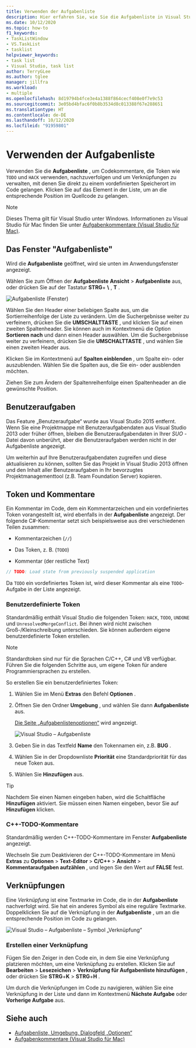```yaml
---
title: Verwenden der Aufgabenliste
description: Hier erfahren Sie, wie Sie die Aufgabenliste in Visual Studio verwenden können, um Codekommentare effizienter nachverfolgen und verwenden zu können.
ms.date: 10/12/2020
ms.topic: how-to
f1_keywords:
- TaskListWindow
- VS.TaskList
- tasklist
helpviewer_keywords:
- task list
- Visual Studio, task list
author: TerryGLee
ms.author: tglee
manager: jillfra
ms.workload:
- multiple
ms.openlocfilehash: 8d19794b4fce3e4a1388f864cecf408e0f7e9c53
ms.sourcegitcommit: 3e05bd4bfac6f0b8b3534d8c013388f67e288651
ms.translationtype: HT
ms.contentlocale: de-DE
ms.lasthandoff: 10/12/2020
ms.locfileid: "91959801"
---
```

# <a name="use-the-task-list"></a>Verwenden der Aufgabenliste

Verwenden Sie die **Aufgabenliste** , um Codekommentare, die Token wie `TODO` und `HACK` verwenden, nachzuverfolgen und um Verknüpfungen zu verwalten, mit denen Sie direkt zu einem vordefinierten Speicherort im Code gelangen. Klicken Sie auf das Element in der Liste, um an die entsprechende Position im Quellcode zu gelangen.

> [!NOTE]
> Dieses Thema gilt für Visual Studio unter Windows. Informationen zu Visual Studio für Mac finden Sie unter [Aufgabenkommentare (Visual Studio für Mac)](/visualstudio/mac/task-comments).

## <a name="the-task-list-window"></a>Das Fenster "Aufgabenliste"

Wird die **Aufgabenliste** geöffnet, wird sie unten im Anwendungsfenster angezeigt.

Wählen Sie zum Öffnen der **Aufgabenliste** **Ansicht** > **Aufgabenliste** aus, oder drücken Sie auf der Tastatur **STRG**+ **\\** , **T** .

![Aufgabenliste (Fenster)](../ide/media/vs2015_task_list.png)

Wählen Sie den Header einer beliebigen Spalte aus, um die Sortierreihenfolge der Liste zu verändern. Um die Suchergebnisse weiter zu verfeinern, drücken Sie die **UMSCHALTTASTE** , und klicken Sie auf einen zweiten Spaltenheader. Sie können auch im Kontextmenü die Option **Sortieren nach** und dann einen Header auswählen. Um die Suchergebnisse weiter zu verfeinern, drücken Sie die **UMSCHALTTASTE** , und wählen Sie einen zweiten Header aus.

Klicken Sie im Kontextmenü auf **Spalten einblenden** , um Spalte ein- oder auszublenden. Wählen Sie die Spalten aus, die Sie ein- oder ausblenden möchten.

Ziehen Sie zum Ändern der Spaltenreihenfolge einen Spaltenheader an die gewünschte Position.

## <a name="user-tasks"></a>Benutzeraufgaben

Das Feature „Benutzeraufgabe“ wurde aus Visual Studio 2015 entfernt. Wenn Sie eine Projektmappe mit Benutzeraufgabendaten aus Visual Studio 2013 oder früher öffnen, bleiben die Benutzeraufgabendaten in Ihrer *SUO* -Datei davon unberührt, aber die Benutzeraufgaben werden nicht in der Aufgabenliste angezeigt.

Um weiterhin auf Ihre Benutzeraufgabendaten zugreifen und diese aktualisieren zu können, sollten Sie das Projekt in Visual Studio 2013 öffnen und den Inhalt aller Benutzeraufgaben in Ihr bevorzugtes Projektmanagementtool (z.B. Team Foundation Server) kopieren.

## <a name="tokens-and-comments"></a>Token und Kommentare

Ein Kommentar im Code, dem ein Kommentarzeichen und ein vordefiniertes Token vorangestellt ist, wird ebenfalls in der **Aufgabenliste** angezeigt. Der folgende C#-Kommentar setzt sich beispielsweise aus drei verschiedenen Teilen zusammen:

- Kommentarzeichen (`//`)

- Das Token, z. B. (`TODO`)

- Kommentar (der restliche Text)

```csharp
// TODO: Load state from previously suspended application
```

Da `TODO` ein vordefiniertes Token ist, wird dieser Kommentar als eine `TODO`-Aufgabe in der Liste angezeigt.

### <a name="custom-tokens"></a>Benutzerdefinierte Token

Standardmäßig enthält Visual Studio die folgenden Token: `HACK`, `TODO`, `UNDONE` und `UnresolvedMergeConflict`. Bei ihnen wird nicht zwischen Groß-/Kleinschreibung unterschieden. Sie können außerdem eigene benutzerdefinierte Token erstellen.

> [!NOTE]
> Standardtoken sind nur für die Sprachen C/C++, C# und VB verfügbar. Führen Sie die folgenden Schritte aus, um eigene Token für andere Programmiersprachen zu erstellen.

So erstellen Sie ein benutzerdefiniertes Token:

1. Wählen Sie im Menü **Extras** den Befehl **Optionen** .

2. Öffnen Sie den Ordner **Umgebung** , und wählen Sie dann **Aufgabenliste** aus.

   [Die Seite „Aufgabenlistenoptionen“](../ide/reference/task-list-environment-options-dialog-box.md) wird angezeigt.

   ![Visual Studio – Aufgabenliste](../ide/media/vs2015_task_list_options.png)

3. Geben Sie in das Textfeld **Name** den Tokennamen ein, z.B. **BUG** .

4. Wählen Sie in der Dropdownliste **Priorität** eine Standardpriorität für das neue Token aus.

5. Wählen Sie **Hinzufügen** aus.

> [!TIP]
> Nachdem Sie einen Namen eingeben haben, wird die Schaltfläche **Hinzufügen** aktiviert. Sie müssen einen Namen eingeben, bevor Sie auf **Hinzufügen** klicken.

### <a name="c-todo-comments"></a>C++-TODO-Kommentare

Standardmäßig werden C++-TODO-Kommentare im Fenster **Aufgabenliste** angezeigt.

Wechseln Sie zum Deaktivieren der C++-TODO-Kommentare im Menü **Extras** zu **Optionen** > **Text-Editor** > **C/C++** > **Ansicht** > **Kommentaraufgaben aufzählen** , und legen Sie den Wert auf **FALSE** fest.

## <a name="shortcuts"></a>Verknüpfungen

Eine *Verknüpfung* ist eine Textmarke im Code, die in der **Aufgabenliste** nachverfolgt wird. Sie hat ein anderes Symbol als eine reguläre Textmarke. Doppelklicken Sie auf die Verknüpfung in der **Aufgabenliste** , um an die entsprechende Position im Code zu gelangen.

![Visual Studio – Aufgabenliste – Symbol „Verknüpfung“](../ide/media/vs2015_task_list_bookmark.png)

### <a name="create-a-shortcut"></a>Erstellen einer Verknüpfung

Fügen Sie den Zeiger in den Code ein, in dem Sie eine Verknüpfung platzieren möchten, um eine Verknüpfung zu erstellen. Klicken Sie auf **Bearbeiten** > **Lesezeichen** > **Verknüpfung für Aufgabenliste hinzufügen** , oder drücken Sie **STRG**+**K** > **STRG**+**H** .

Um durch die Verknüpfungen im Code zu navigieren, wählen Sie eine Verknüpfung in der Liste und dann im Kontextmenü **Nächste Aufgabe** oder **Vorherige Aufgabe** aus.

## <a name="see-also"></a>Siehe auch

- [Aufgabenliste, Umgebung, Dialogfeld „Optionen“](../ide/reference/task-list-environment-options-dialog-box.md)
- [Aufgabenkommentare (Visual Studio für Mac)](/visualstudio/mac/task-comments)
